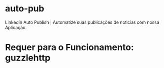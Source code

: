 # auto-pub
Linkedin Auto Publish | Automatize suas publicações de noticias com nossa Aplicação.

# Requer para o Funcionamento: guzzlehttp
